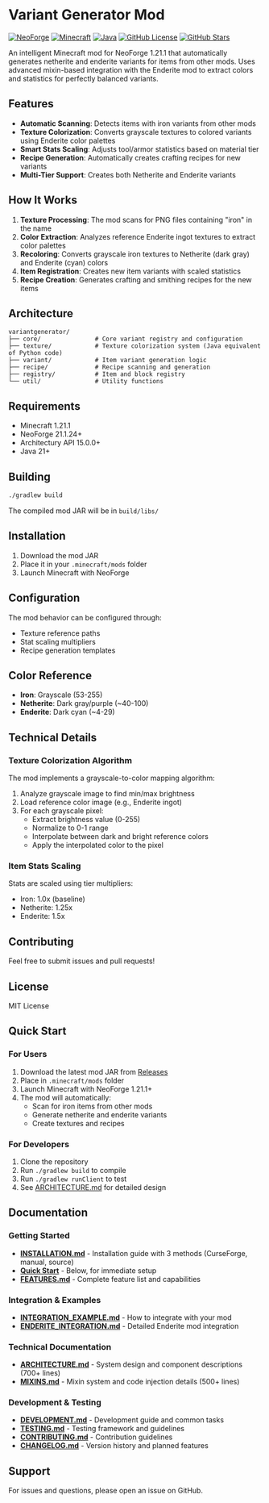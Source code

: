 # Variant Generator Mod

[![NeoForge](https://img.shields.io/badge/NeoForge-21.1.24%2B-orange?logo=neoforged)](https://neoforged.net/)
[![Minecraft](https://img.shields.io/badge/Minecraft-1.21.1-brightgreen?logo=minecraft)](https://minecraft.net/)
[![Java](https://img.shields.io/badge/Java-21%2B-red?logo=java)](https://www.java.com/)
[![GitHub License](https://img.shields.io/github/license/ENC4YP7ED/variant-generator-mod?color=green)](LICENSE)
[![GitHub Stars](https://img.shields.io/github/stars/ENC4YP7ED/variant-generator-mod?color=yellow)](https://github.com/ENC4YP7ED/variant-generator-mod/stargazers)

An intelligent Minecraft mod for NeoForge 1.21.1 that automatically generates netherite and enderite variants for items from other mods. Uses advanced mixin-based integration with the Enderite mod to extract colors and statistics for perfectly balanced variants.

## Features

- **Automatic Scanning**: Detects items with iron variants from other mods
- **Texture Colorization**: Converts grayscale textures to colored variants using Enderite color palettes
- **Smart Stats Scaling**: Adjusts tool/armor statistics based on material tier
- **Recipe Generation**: Automatically creates crafting recipes for new variants
- **Multi-Tier Support**: Creates both Netherite and Enderite variants

## How It Works

1. **Texture Processing**: The mod scans for PNG files containing "iron" in the name
2. **Color Extraction**: Analyzes reference Enderite ingot textures to extract color palettes
3. **Recoloring**: Converts grayscale iron textures to Netherite (dark gray) and Enderite (cyan) colors
4. **Item Registration**: Creates new item variants with scaled statistics
5. **Recipe Creation**: Generates crafting and smithing recipes for the new items

## Architecture

```
variantgenerator/
├── core/               # Core variant registry and configuration
├── texture/            # Texture colorization system (Java equivalent of Python code)
├── variant/            # Item variant generation logic
├── recipe/             # Recipe scanning and generation
├── registry/           # Item and block registry
└── util/               # Utility functions
```

## Requirements

- Minecraft 1.21.1
- NeoForge 21.1.24+
- Architectury API 15.0.0+
- Java 21+

## Building

```bash
./gradlew build
```

The compiled mod JAR will be in `build/libs/`

## Installation

1. Download the mod JAR
2. Place it in your `.minecraft/mods` folder
3. Launch Minecraft with NeoForge

## Configuration

The mod behavior can be configured through:
- Texture reference paths
- Stat scaling multipliers
- Recipe generation templates

## Color Reference

- **Iron**: Grayscale (53-255)
- **Netherite**: Dark gray/purple (~40-100)
- **Enderite**: Dark cyan (~4-29)

## Technical Details

### Texture Colorization Algorithm

The mod implements a grayscale-to-color mapping algorithm:

1. Analyze grayscale image to find min/max brightness
2. Load reference color image (e.g., Enderite ingot)
3. For each grayscale pixel:
   - Extract brightness value (0-255)
   - Normalize to 0-1 range
   - Interpolate between dark and bright reference colors
   - Apply the interpolated color to the pixel

### Item Stats Scaling

Stats are scaled using tier multipliers:
- Iron: 1.0x (baseline)
- Netherite: 1.25x
- Enderite: 1.5x

## Contributing

Feel free to submit issues and pull requests!

## License

MIT License

## Quick Start

### For Users
1. Download the latest mod JAR from [Releases](https://github.com/ENC4YP7ED/variant-generator-mod/releases)
2. Place in `.minecraft/mods` folder
3. Launch Minecraft with NeoForge 1.21.1+
4. The mod will automatically:
   - Scan for iron items from other mods
   - Generate netherite and enderite variants
   - Create textures and recipes

### For Developers
1. Clone the repository
2. Run `./gradlew build` to compile
3. Run `./gradlew runClient` to test
4. See [ARCHITECTURE.md](ARCHITECTURE.md) for detailed design

## Documentation

### Getting Started
- **[INSTALLATION.md](INSTALLATION.md)** - Installation guide with 3 methods (CurseForge, manual, source)
- **[Quick Start](#quick-start)** - Below, for immediate setup
- **[FEATURES.md](FEATURES.md)** - Complete feature list and capabilities

### Integration & Examples
- **[INTEGRATION_EXAMPLE.md](INTEGRATION_EXAMPLE.md)** - How to integrate with your mod
- **[ENDERITE_INTEGRATION.md](ENDERITE_INTEGRATION.md)** - Detailed Enderite mod integration

### Technical Documentation
- **[ARCHITECTURE.md](ARCHITECTURE.md)** - System design and component descriptions (700+ lines)
- **[MIXINS.md](MIXINS.md)** - Mixin system and code injection details (500+ lines)

### Development & Testing
- **[DEVELOPMENT.md](DEVELOPMENT.md)** - Development guide and common tasks
- **[TESTING.md](TESTING.md)** - Testing framework and guidelines
- **[CONTRIBUTING.md](CONTRIBUTING.md)** - Contribution guidelines
- **[CHANGELOG.md](CHANGELOG.md)** - Version history and planned features

## Support

For issues and questions, please open an issue on GitHub.
